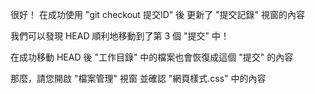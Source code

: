 很好！
在成功使用 "git checkout 提交ID" 後
更新了 "提交記錄" 視窗的內容

我們可以發現 HEAD 順利地移動到了第 3 個 "提交" 中！

在成功移動 HEAD 後
"工作目錄" 中的檔案也會恢復成這個 "提交" 的內容

那麼，請您開啟 "檔案管理" 視窗
並確認 "網頁樣式.css" 中的內容